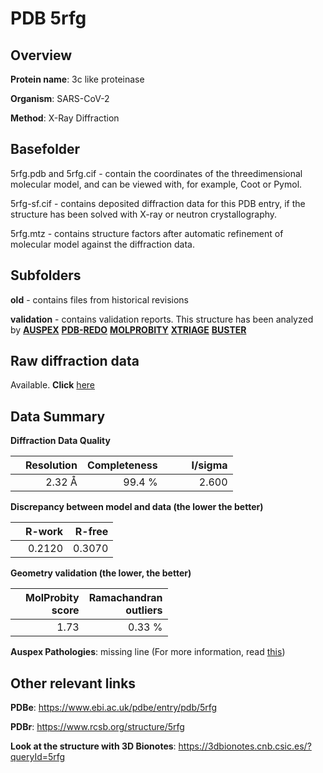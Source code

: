# PDB 5rfg

## Overview

**Protein name**: 3c like proteinase

**Organism**: SARS-CoV-2

**Method**: X-Ray Diffraction

## Basefolder

5rfg.pdb and 5rfg.cif - contain the coordinates of the threedimensional molecular model, and can be viewed with, for example, Coot or Pymol.

5rfg-sf.cif - contains deposited diffraction data for this PDB entry, if the structure has been solved with X-ray or neutron crystallography.

5rfg.mtz - contains structure factors after automatic refinement of molecular model against the diffraction data.

## Subfolders



**old** - contains files from historical revisions

**validation** - contains validation reports. This structure has been analyzed by [**AUSPEX**](https://github.com/thorn-lab/coronavirus_structural_task_force/tree/master/pdb/3c_like_proteinase/SARS-CoV-2/5rfg/validation/auspex) [**PDB-REDO**](https://github.com/thorn-lab/coronavirus_structural_task_force/tree/master/pdb/3c_like_proteinase/SARS-CoV-2/5rfg/validation/pdb-redo) [**MOLPROBITY**](https://github.com/thorn-lab/coronavirus_structural_task_force/tree/master/pdb/3c_like_proteinase/SARS-CoV-2/5rfg/validation/molprobity) [**XTRIAGE**](https://github.com/thorn-lab/coronavirus_structural_task_force/blob/master/pdb/3c_like_proteinase/SARS-CoV-2/5rfg/validation/Xtriage_output.log) [**BUSTER**](https://www.globalphasing.com/buster/wiki/index.cgi?Covid19Pdb5RFG)

## Raw diffraction data

Available. **Click** [here](https://zenodo.org/record/3731369) 

## Data Summary
**Diffraction Data Quality**

|   | Resolution | Completeness| I/sigma |
|---|-------------:|----------------:|--------------:|
|   |2.32 Å|99.4  %|<img width=50/>2.600|

**Discrepancy between model and data (the lower the better)**

|   | **R-work**| **R-free**   
|---|-------------:|----------------:|           
||  0.2120|  0.3070|

**Geometry validation (the lower, the better)**

|   |**MolProbity<br>score**| **Ramachandran<br>outliers** 
|---|-------------:|----------------:|
||  1.73|  0.33 %|

**Auspex Pathologies**: missing line (For more information, read [this](https://github.com/thorn-lab/coronavirus_structural_task_force/blob/master/pdb/3c_like_proteinase/SARS-CoV-2/5rfg/validation/auspex/5rfg_auspex_comments.txt))

 



## Other relevant links 
**PDBe**:  https://www.ebi.ac.uk/pdbe/entry/pdb/5rfg
 
**PDBr**: https://www.rcsb.org/structure/5rfg 

**Look at the structure with 3D Bionotes**: https://3dbionotes.cnb.csic.es/?queryId=5rfg

